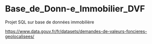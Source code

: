 # Base_de_Donn-e_Immobilier_DVF
Projet SQL sur base de données immobilière

https://www.data.gouv.fr/fr/datasets/demandes-de-valeurs-foncieres-geolocalisees/
